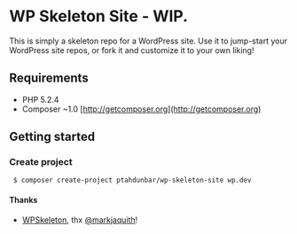 # WP Skeleton Site - WIP.

This is simply a skeleton repo for a WordPress site. Use it to jump-start your WordPress site repos, or fork it and customize it to your own liking!


## Requirements
* PHP 5.2.4
* Composer ~1.0 [http://getcomposer.org](http://getcomposer.org)

## Getting started


### Create project
```
 $ composer create-project ptahdunbar/wp-skeleton-site wp.dev
```


#### Thanks
* [WPSkeleton](https://github.com/markjaquith/WordPress-Skeleton), thx [@markjaquith](https://github.com/markjaquith)!
